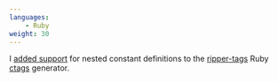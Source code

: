 ```yaml
---
languages:
    - Ruby
weight: 30
---
```


I [added support][pr] for nested constant definitions to the [ripper-tags][rt]
Ruby [ctags][ctags] generator.

[pr]: https://github.com/tmm1/ripper-tags/pull/63
[rt]: https://github.com/tmm1/ripper-tags
[ctags]: https://en.wikipedia.org/wiki/Ctags
